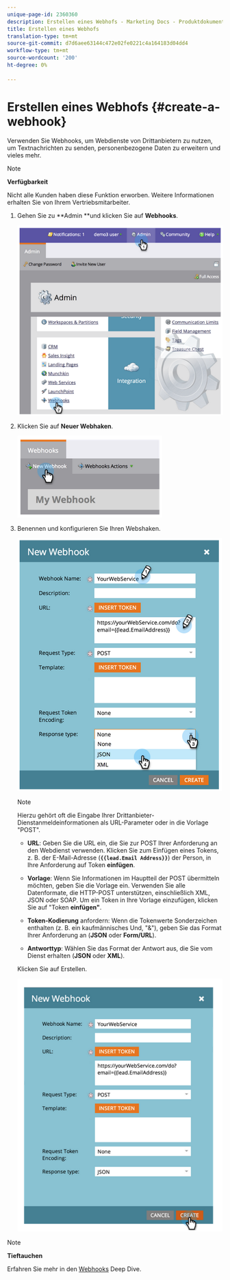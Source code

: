 ```yaml
---
unique-page-id: 2360360
description: Erstellen eines Webhofs - Marketing Docs - Produktdokumentation
title: Erstellen eines Webhofs
translation-type: tm+mt
source-git-commit: d7d6aee63144c472e02fe0221c4a164183d04dd4
workflow-type: tm+mt
source-wordcount: '200'
ht-degree: 0%

---
```



# Erstellen eines Webhofs {#create-a-webhook}

Verwenden Sie Webhooks, um Webdienste von Drittanbietern zu nutzen, um Textnachrichten zu senden, personenbezogene Daten zu erweitern und vieles mehr.

>[!NOTE]
>
>**Verfügbarkeit**
>
>Nicht alle Kunden haben diese Funktion erworben. Weitere Informationen erhalten Sie von Ihrem Vertriebsmitarbeiter.

1. Gehen Sie zu **Admin **und klicken Sie auf **Webhooks**.

   ![](assets/image2014-9-24-14-3a52-3a57.png)

1. Klicken Sie auf **Neuer Webhaken**.

   ![](assets/image2014-9-24-14-3a53-3a9.png)

1. Benennen und konfigurieren Sie Ihren Webshaken.

   ![](assets/image2014-9-24-14-3a53-3a19.png)

   >[!NOTE]
   >
   >Hierzu gehört oft die Eingabe Ihrer Drittanbieter-Dienstanmeldeinformationen als URL-Parameter oder in die Vorlage &quot;POST&quot;.

   * **URL**: Geben Sie die URL ein, die Sie zur POST Ihrer Anforderung an den Webdienst verwenden. Klicken Sie zum Einfügen eines Tokens, z. B. der E-Mail-Adresse (**`{{lead.Email Address}}`**) der Person, in Ihre Anforderung auf Token **einfügen**.

   * **Vorlage**: Wenn Sie Informationen im Hauptteil der POST übermitteln möchten, geben Sie die Vorlage ein. Verwenden Sie alle Datenformate, die HTTP-POST unterstützen, einschließlich XML, JSON oder SOAP. Um ein Token in Ihre Vorlage einzufügen, klicken Sie auf &quot;Token **einfügen&quot;**.

   * **Token-Kodierung** anfordern: Wenn die Tokenwerte Sonderzeichen enthalten (z. B. ein kaufmännisches Und, &quot;&amp;&quot;), geben Sie das Format Ihrer Anforderung an (**JSON** oder **Form/URL**).

   * **Antworttyp**: Wählen Sie das Format der Antwort aus, die Sie vom Dienst erhalten (**JSON** oder **XML**).

   Klicken Sie auf Erstellen.

   ![](assets/image2014-9-24-14-3a53-3a35.png)

>[!NOTE]
>
>**Tieftauchen**
>
>Erfahren Sie mehr in den [Webhooks](http://developers.marketo.com/documentation/webhooks/) Deep Dive.

